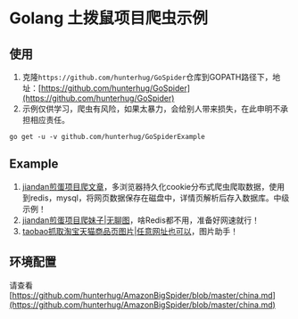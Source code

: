 # Golang 土拨鼠项目爬虫示例

## 使用
1. 克隆`https://github.com/hunterhug/GoSpider`仓库到GOPATH路径下，地址：[https://github.com/hunterhug/GoSpider](https://github.com/hunterhug/GoSpider)
2. 示例仅供学习，爬虫有风险，如果太暴力，会给别人带来损失，在此申明不承担相应责任。

```
go get -u -v github.com/hunterhug/GoSpiderExample
```
## Example
1. [jiandan煎蛋项目爬文章](jiandan/README.md)，多浏览器持久化cookie分布式爬虫爬取数据，使用到redis，mysql，将网页数据保存在磁盘中，详情页解析后存入数据库。中级示例！
2. [jiandan煎蛋项目爬妹子|无聊图](jiandanmeizi/README.md)，啥Redis都不用，准备好网速就行！
3. [taobao抓取淘宝天猫商品页图片|任意网址也可以](taobao/README.md)，图片助手！


## 环境配置
请查看[https://github.com/hunterhug/AmazonBigSpider/blob/master/china.md](https://github.com/hunterhug/AmazonBigSpider/blob/master/china.md)
